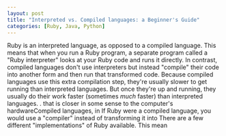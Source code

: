 ```yaml
---
layout: post
title: "Interpreted vs. Compiled languages: a Beginner's Guide"
categories: [Ruby, Java, Python]
---
```


Ruby is an interpreted language, as opposed to a compiled language. This means that when you run a Ruby program, a separate program called a "Ruby interpreter" looks at your Ruby code and runs it directly. In contrast, compiled languages don't use interpreters but instead "compile" their code into another form and then run that transformed code. Because compiled languages use this extra compilation step, they're usually slower to get running than interpreted languages. But once they're up and running, they usually do their work faster (sometimes *much* faster) than interpreted languages. .  that is closer in some sense to the computer's hardwareCompiled languages, in If Ruby were a compiled language, you would use a "compiler" instead of transforming it into There are a few different "implementations" of Ruby available. This mean
